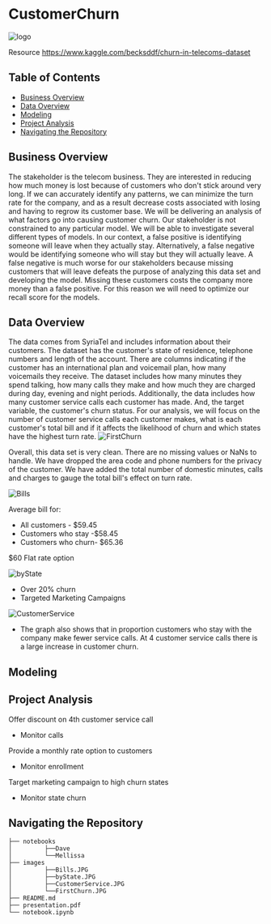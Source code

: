 # CustomerChurn
![logo](https://upload.wikimedia.org/wikipedia/commons/thumb/6/69/Syriatel_Logo.svg/1280px-Syriatel_Logo.svg.png)

Resource https://www.kaggle.com/becksddf/churn-in-telecoms-dataset

## Table of Contents
* [Business Overview](#business-overview)
* [Data Overview](#data-overview)
* [Modeling](#modeling)
* [Project Analysis](#project-analysis)
* [Navigating the Repository](#navigating-the-repository)

## Business Overview
The stakeholder is the telecom business. They are interested in reducing how much money is lost because of customers who don't stick around very long. If we can accurately identify any patterns, we can minimize the turn rate for the company, and as a result decrease costs associated with losing and having to regrow its customer base. We will be delivering an analysis of what factors go into causing customer churn. Our stakeholder is not constrained to any particular model. We will be able to investigate several different types of models. 
In our context, a false positive is identifying someone will leave when they actually stay. Alternatively, a false negative would be identifying someone who will stay but they will actually leave. A false negative is much worse for our stakeholders because missing customers that will leave defeats the purpose of analyzing this data set and developing the model. Missing these customers costs the company more money than a false positive. For this reason we will need to optimize our recall score for the models.

## Data Overview
The data comes from SyriaTel and includes information about their customers. The dataset has the customer's state of residence, telephone numbers and length of the account. There are columns indicating if the customer has an international plan and voicemail plan, how many voicemails they receive. The dataset includes how many minutes they spend talking, how many calls they make and how much they are charged during day, evening and night periods. Additionally, the data includes how many customer service calls each customer has made. And, the target variable, the customer's churn status. For our analysis, we will focus on the number of customer service calls each customer makes, what is each customer's total bill and if it affects the likelihood of churn and which states have the highest turn rate.
![FirstChurn](https://user-images.githubusercontent.com/74070082/139340906-5b2f62f4-9e95-4caa-9222-47969511b6d1.png)

Overall, this data set is very clean. There are no missing values or NaNs to handle. We have dropped the area code and phone numbers for the privacy of the customer. We have added the total number of domestic minutes, calls and charges to gauge the total bill's effect on turn rate.

![Bills](https://user-images.githubusercontent.com/74070082/139340724-8c302231-0b00-4f85-af86-37edbbf5a24b.png)

Average bill for:
- All customers - $59.45
- Customers who stay -$58.45 
- Customers who churn- $65.36

$60 Flat rate option


![byState](https://user-images.githubusercontent.com/74070082/139340744-1336e73c-d93b-4854-956c-8098d4ccd644.png)

- Over 20% churn
- Targeted Marketing Campaigns 


![CustomerService](https://user-images.githubusercontent.com/74070082/139340852-b12cfcdc-5f9f-4173-a0d8-0609117dd873.png)

- The graph also shows that in proportion customers who stay with the company make fewer service calls. At 4 customer service calls there is a large increase in customer churn.

## Modeling


## Project Analysis

Offer discount on 4th customer service call
- Monitor calls

Provide a monthly rate option to customers
- Monitor enrollment

Target marketing campaign to high churn states
- Monitor state churn



## Navigating the Repository

```
├── notebooks
│         ├──Dave
│         └──Mellissa
├── images
│         ├──Bills.JPG
│         ├──byState.JPG
│         ├──CustomerService.JPG
│         └──FirstChurn.JPG
├── README.md
├── presentation.pdf
└── notebook.ipynb
```
